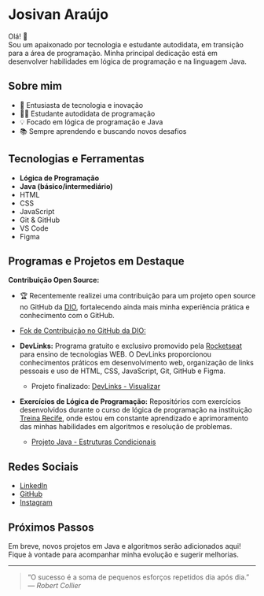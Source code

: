 # Josivan Araújo

Olá! 👋  
Sou um apaixonado por tecnologia e estudante autodidata, em transição para a área de programação. Minha principal dedicação está em desenvolver habilidades em lógica de programação e na linguagem Java.

## Sobre mim

- 🚀 Entusiasta de tecnologia e inovação
- 👨‍💻 Estudante autodidata de programação
- 💡 Focado em lógica de programação e Java
- 📚 Sempre aprendendo e buscando novos desafios

## Tecnologias e Ferramentas

- **Lógica de Programação**
- **Java (básico/intermediário)**
- HTML
- CSS
- JavaScript
- Git & GitHub
- VS Code
- Figma

## Programas e Projetos em Destaque

**Contribuição Open Source:**

- 🏆 Recentemente realizei uma contribuição para um projeto open source no GitHub da [DIO](https://www.dio.me/), fortalecendo ainda mais minha experiência prática e conhecimento com o GitHub.

- [Fok de Contribuição no GitHub da DIO:](https://github.com/Josivan-araujo/dio-lab-open-source/)

- **DevLinks:** Programa gratuito e exclusivo promovido pela [Rocketseat](https://www.rocketseat.com.br/) para ensino de tecnologias WEB. O DevLinks proporcionou conhecimentos práticos em desenvolvimento web, organização de links pessoais e uso de HTML, CSS, JavaScript, Git, GitHub e Figma.  
  - Projeto finalizado: [DevLinks - Visualizar](https://maykbrito.github.io/devlinks/)

- **Exercícios de Lógica de Programação:** Repositórios com exercícios desenvolvidos durante o curso de lógica de programação na instituição [Treina Recife](https://www.treinarecife.com.br/), onde estou em constante aprendizado e aprimoramento das minhas habilidades em algoritmos e resolução de problemas.
    - [Projeto Java - Estruturas Condicionais](https://github.com/Josivan-araujo/projeto-java-estruturas-condicionais)

## Redes Sociais

- [LinkedIn](https://www.linkedin.com/in/josivan-araujo-dev)
- [GitHub](https://github.com/Josivan-araujo)
- [Instagram](https://instagram.com/eujosivanaraujo)

## Próximos Passos

Em breve, novos projetos em Java e algoritmos serão adicionados aqui!  
Fique à vontade para acompanhar minha evolução e sugerir melhorias.

---

> “O sucesso é a soma de pequenos esforços repetidos dia após dia.”  
> _— Robert Collier_
